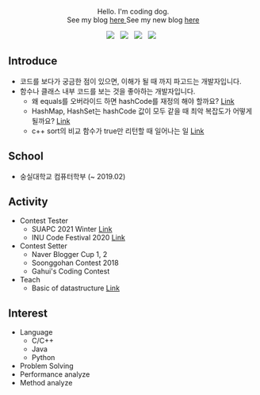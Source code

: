 <p align="center">Hello. I'm coding dog. <br>
  See my blog <a href="https://codingdog.tistory.com"> here </a>
  See my new blog <a href="https://codingdog.pe.kr"> here </a> </p>
<p align="center">
  <img src="https://img.shields.io/badge/c++-00599C?style=flat-square&logo=c%2B%2B&logoColor=white"/> &nbsp 
  <img src="https://img.shields.io/badge/Java-007396?style=flat-square&logo=Java&logoColor=white"/> &nbsp
  <img src="https://img.shields.io/badge/Python-3776AB?style=flat-square&logo=Python&logoColor=white"/> &nbsp
  <img src="https://img.shields.io/badge/MySQL-4479A1?style=flat-square&logo=MySQL&logoColor=white"/> &nbsp 
</p>

## Introduce
 * 코드를 보다가 궁금한 점이 있으면, 이해가 될 때 까지 파고드는 개발자입니다.
 * 함수나 클래스 내부 코드를 보는 것을 좋아하는 개발자입니다.
   * 왜 equals를 오버라이드 하면 hashCode를 재정의 해야 할까요? [Link](https://codingdog.tistory.com/211)
   * HashMap, HashSet는 hashCode 값이 모두 같을 때 최악 복잡도가 어떻게 될까요? [Link](https://codingdog.tistory.com/216)
   * c++ sort의 비교 함수가 true만 리턴할 때 일어나는 일 [Link](https://codingdog.tistory.com/183)

## School
 * 숭실대학교 컴퓨터학부 (~ 2019.02)

## Activity
 * Contest Tester
   * SUAPC 2021 Winter [Link](https://icpc-sinchon.io/suapc)
   * INU Code Festival 2020 [Link](https://www.acmicpc.net/contest/view/572)
 * Contest Setter
   * Naver Blogger Cup 1, 2
   * Soonggohan Contest 2018
   * Gahui's Coding Contest
 * Teach
   * Basic of datastructure [Link](https://docs.google.com/presentation/d/1zQQrxi21ipvyyssOchDFPGhcH1AO2bfQgbWqmFrHW0U/edit?usp=sharing)

## Interest
 * Language
   * C/C++
   * Java
   * Python
 * Problem Solving
 * Performance analyze
 * Method analyze
